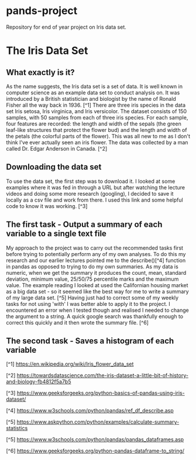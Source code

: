 # pands-project
Repository for end of year project on Iris data set.

# The Iris Data Set

## What exactly is it?

As the name suggests, the Iris data set is a set of data. It is well known in computer science as an example data set to conduct analysis on. It was introduced by a British statistician and biologist by the name of Ronald Fisher all the way back in 1936. [^1]
There are three iris species in the data set Iris setosa, Iris virginica, and Iris versicolor. The dataset consists of 150 samples, with 50 samples from each of three iris species. For each sample, four features are recorded: the length and width of the sepals (the green leaf-like structures that protect the flower bud) and the length and width of the petals (the colorful parts of the flower). This was all new to me as I don't think I've ever actually seen an iris flower.
The data was collected by a man called Dr. Edgar Anderson in Canada. [^2]

## Downloading the data set
To use the data set, the first step was to download it. I looked at some examples where it was fed in through a URL but after watching the lecture videos and doing some more research (googling), I decided to save it locally as a csv file and work from there. I used this link and some helpful code to know it was working. [^3]

## The first task - Output a summary of each variable to a single text file
My approach to the project was to carry out the recommended tasks first before trying to potentially perform any of my own analyses.
To do this my research and our earlier lectures pointed me to the describe()[^4] function in pandas as opposed to trying to do my own summaries. As my data is numeric, when we get the summary it produces the count, mean, standard deviation, minimum value, 25/50/75 percentile marks and the maximum value. The example reading I looked at used the Californian housing market as a big data set - so it seemed like the best way for me to write a summary of my large data set. [^5]
Having just had to correct some of my weekly tasks for not using 'with' I was better able to apply it to the project. I encountered an error when I tested though and realised I needed to change the argument to a string. A quick google search was thankfully enough to correct this quickly and it then wrote the summary file. [^6]

## The second task - Saves a histogram of each variable


[^1] https://en.wikipedia.org/wiki/Iris_flower_data_set

[^2] https://towardsdatascience.com/the-iris-dataset-a-little-bit-of-history-and-biology-fb4812f5a7b5

[^3] https://www.geeksforgeeks.org/python-basics-of-pandas-using-iris-dataset/

[^4] https://www.w3schools.com/python/pandas/ref_df_describe.asp

[^5] https://www.askpython.com/python/examples/calculate-summary-statistics

[^5] https://www.w3schools.com/python/pandas/pandas_dataframes.asp

[^6] https://www.geeksforgeeks.org/python-pandas-dataframe-to_string/